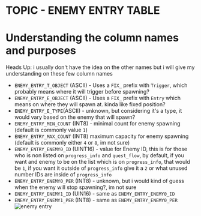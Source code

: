 # TOPIC - ENEMY ENTRY TABLE

# Understanding the column names and purposes
Heads Up: i usually don't have the idea on the other names but i will give my understanding on these few column names


- `ENEMY_ENTRY_T_OBJECT` (ASCII) - Uses a `FIX_` prefix with `Trigger`, which probably means where it will trigger before spawning?
- `ENEMY_ENTRY_E_OBJECT` (ASCII) - Uses a `FIX_` prefix with `Entry` which means on where they will spawn at. kinda like fixed position?
- `ENEMY_ENTRY_E_TYPE`(ASCII) - unknown, but considering it's a type, it would vary based on the enemy that will spawn?
- `ENEMY_ENTRY_MIN_COUNT` (INT8) - minimal count for enemy spawning (default is commonly value `1`)
- `ENEMY_ENTRY_MAX_COUNT` (INT8) maximum capacity for enemy spawning (default is commonly either `4` or `8`, im not sure)
- `ENEMY_ENTRY_ENEMY0_ID` (UINT16) - value for Enemy ID, this is for those who is non listed on `progress_info` and `quest_flow`, by default, if you want and enemy to be on the list which is on `progress_info`, that would be `1`, if you want it outside of `progress_info` give it a `2` or what unused number IDs are inside of `progress_info`
- `ENEMY_ENTRY_ENEMY0_PER` (INT8) -  unknown, but i would kind of guess when the enemy will stop spawning?, im not sure
- `ENEMY_ENTRY_ENEMY1_ID` (UIN16) - same as `ENEMY_ENTRY_ENEMY0_ID`
- `ENEMY_ENTRY_ENEMY1_PER` (INT8) - same as `ENEMY_ENTRY_ENEMY0_PER`
![enemy entry](https://github.com/nachotacos69/WikiEater/assets/99103531/86c64796-deef-43e6-ba80-7d5e9c388186)
